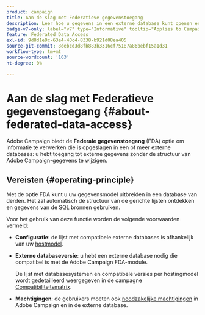 ```yaml
---
product: campaign
title: Aan de slag met Federatieve gegevenstoegang
description: Leer hoe u gegevens in een externe database kunt openen en verwerken
badge-v7-only: label="v7" type="Informative" tooltip="Applies to Campaign Classic v7 only"
feature: Federated Data Access
exl-id: 9d8d1e9c-63e4-40c4-8338-b921d08ea405
source-git-commit: 8debcd3d8fb883b3316cf75187a86bebf15a1d31
workflow-type: tm+mt
source-wordcount: '163'
ht-degree: 0%

---
```


# Aan de slag met Federatieve gegevenstoegang {#about-federated-data-access}



Adobe Campaign biedt de **Federale gegevenstoegang** (FDA) optie om informatie te verwerken die is opgeslagen in een of meer externe databases: u hebt toegang tot externe gegevens zonder de structuur van Adobe Campaign-gegevens te wijzigen.

## Vereisten {#operating-principle}

Met de optie FDA kunt u uw gegevensmodel uitbreiden in een database van derden. Het zal automatisch de structuur van de gerichte lijsten ontdekken en gegevens van de SQL bronnen gebruiken.

Voor het gebruik van deze functie worden de volgende voorwaarden vermeld:

* **Configuratie**: de lijst met compatibele externe databases is afhankelijk van uw [hostmodel](../../installation/using/hosting-models.md).
* **Externe databaseversie**: u hebt een externe database nodig die compatibel is met de Adobe Campaign FDA-module.

   De lijst met databasesystemen en compatibele versies per hostingmodel wordt gedetailleerd weergegeven in de campagne [Compatibiliteitsmatrix](../../rn/using/compatibility-matrix.md#FederatedDataAccessFDA).

* **Machtigingen**: de gebruikers moeten ook [noodzakelijke machtigingen](../../installation/using/remote-database-access-rights.md) in Adobe Campaign en in de externe database.

